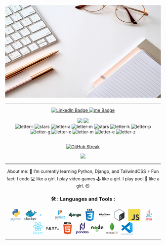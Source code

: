 <div align="center">
  <img src="jess-bailey-simple-unsplash.jpg" width="1100" height="300"/>
</div>

--- 

<div>
    <div id="badges" align="center">
        <a href="https://www.linkedin.com/in/kpgomez">
            <img src="https://img.shields.io/badge/LinkedIn-blue?style=for-the-badge&logo=linkedin&logoColor=white" alt="LinkedIn Badge"/>
        </a>
        <a href="https://about.me/kpgomez">
            <img src="https://img.shields.io/badge/Portfolio-green?style=for-the-badge&logo=about.me&logoColor=white" alt="me Badge"/>
        </a>
    </div>
    <div id="counter" align="center">
        <img src="https://komarev.com/ghpvc/?username=kpgomez&style=flat-square&color=blue" alt=""/>
    </div>
    <div id="hello-world" align="center">
        <img src="https://media.giphy.com/media/kDkUNHvbB6vjqeWSyp/giphy.gif" width="50px">
        <img src="https://media.giphy.com/media/lnsTFyT6wUzItXsUV5/giphy.gif" width="50px">
    </div>
    <div id="i-am" align="center">
        <img src="https://media.giphy.com/media/v1.Y2lkPTc5MGI3NjExZjYyd3VybnF5dmNlNDVqMHFyM3MweGdrNGFreHZrcHFpNmcxemRtbyZlcD12MV9pbnRlcm5hbF9naWZfYnlfaWQmY3Q9dHM/pducGLmEuVdaDJOK0U/giphy.gif" alt="letter-i" width="50px">
        <img src="https://media.giphy.com/media/qYBj58jCwgW7f4Jpaz/giphy.gif" alt="stars" width="20px">
        <img src="https://media.giphy.com/media/v1.Y2lkPTc5MGI3NjExY3F2aGt5a2ltZXllMzZpZnpyMzlseWpjMHNucjRkeXl2bjU0ajVpNCZlcD12MV9pbnRlcm5hbF9naWZfYnlfaWQmY3Q9dHM/JVaAdjZIRNSWf9sSjP/giphy.gif" alt="letter-a" width="50px">
        <img src="https://media.giphy.com/media/v1.Y2lkPTc5MGI3NjExbjFuM3Ayb2dnYTU3MG5idTRybHR0anR1dXJ3YWdhbnJyb3F5b3VtMiZlcD12MV9pbnRlcm5hbF9naWZfYnlfaWQmY3Q9dHM/Ufolh1TYxtAnYhs4RO/giphy.gif" alt="letter-m" width="50px">
        <img src="https://media.giphy.com/media/qYBj58jCwgW7f4Jpaz/giphy.gif" alt="stars" width="20px">
        <img src="https://media.giphy.com/media/v1.Y2lkPTc5MGI3NjExZzFwZ3g1enowdXF6ZjZxZWgyZzgyMXJ1YjM2ZGw4c3N2amkyOW9keCZlcD12MV9pbnRlcm5hbF9naWZfYnlfaWQmY3Q9dHM/sYMJdVB4XNPUKO2zv8/giphy.gif" alt="letter-k" width="50px">
        <img src="https://media.giphy.com/media/v1.Y2lkPTc5MGI3NjExdXJlc2lkNjVtaGgyamZ3ZTljM3RsM2V6Z3czNGFldjFvYjhpeWI3biZlcD12MV9pbnRlcm5hbF9naWZfYnlfaWQmY3Q9dHM/7v0CUZRGyalwyQ28lj/giphy.gif" alt="letter-p" width="50px">
        <img src="https://media.giphy.com/media/v1.Y2lkPTc5MGI3NjExbjF3dDlwN25oOWdqOTZkYnFuc3FyeGJmNGJ4aHd3bGlncWNscng4dCZlcD12MV9pbnRlcm5hbF9naWZfYnlfaWQmY3Q9dHM/GSiZ8JtN26IGj2tkDY/giphy.gif" alt="letter-g" width="50px">
        <img src="https://media.giphy.com/media/v1.Y2lkPTc5MGI3NjExazlmMjh2bmQyMXdrZTBkM2d0MWZkNWQ2dXloZmpjZjNyNTNmMGxzNiZlcD12MV9pbnRlcm5hbF9naWZfYnlfaWQmY3Q9cw/5zAZsY8XJenK75Yv1d/giphy.gif" alt="letter-o" width="50px">
        <img src="https://media.giphy.com/media/v1.Y2lkPTc5MGI3NjExbjFuM3Ayb2dnYTU3MG5idTRybHR0anR1dXJ3YWdhbnJyb3F5b3VtMiZlcD12MV9pbnRlcm5hbF9naWZfYnlfaWQmY3Q9dHM/Ufolh1TYxtAnYhs4RO/giphy.gif" alt="letter-m" width="50px">
        <img src="https://media.giphy.com/media/v1.Y2lkPTc5MGI3NjExZTRkcWpudTNmMDB4c3B3amIxbG5waWtvMzhoN2M4b21pbDhwbjJmYSZlcD12MV9pbnRlcm5hbF9naWZfYnlfaWQmY3Q9dHM/8lZEBtdMJHXUSvxEPc/giphy.gif" alt="letter-e" width="50px">
        <img src="https://media.giphy.com/media/v1.Y2lkPTc5MGI3NjExZnA3aXg2MjMzb2p4dm9heXN2YW5nazRjZjhsdzgwcnQ3cTZ2YzBnbSZlcD12MV9pbnRlcm5hbF9naWZfYnlfaWQmY3Q9dHM/hWvQT2uRyfcVKXpWZ8/giphy.gif" alt="letter-z" width="50px">
    </div>
    <br>
    <div id="stats" align="center">
    <div id="weird-centering-issue">

[![GitHub Streak](https://github-readme-streak-stats.herokuapp.com?user=kpgomez&theme=blood&hide_border=false&border_radius=20&exclude_days=Sun%2CSat&card_width=395)](https://git.io/streak-stats)
    </div>

<div style="padding-left: 5px; padding-right: 5px"><img src="https://media.giphy.com/media/8BlEa9XDwxOwdB6mKW/giphy.gif" width="100"></div>
</div>

---

<div align="center">

About me:
🌱 I’m currently learning Python, Django, and TailwindCSS ⚡ Fun fact: I code 💻 like a girl. I play video games 🕹️ like a girl. I play pool 🎱 like a girl. 😉

</div>


<h3 style="text-align: center"> 🛠️ : Languages and Tools : </h3>

<div align="center">
    <img src="https://raw.githubusercontent.com/devicons/devicon/55609aa5bd817ff167afce0d965585c92040787a/icons/python/python-original-wordmark.svg" title="Python" alt="Python" width="40" height="40"/>&nbsp;
    <img src="https://raw.githubusercontent.com/devicons/devicon/55609aa5bd817ff167afce0d965585c92040787a/icons/docker/docker-original-wordmark.svg" title="docker" alt="docker" width="40" height="40"/>&nbsp;
    <img src="https://raw.githubusercontent.com/devicons/devicon/55609aa5bd817ff167afce0d965585c92040787a/icons/tailwindcss/tailwindcss-original-wordmark.svg" title="TailwindCSS" alt="TailwindCSS" width="40" height="40"/>&nbsp;
    <img src="https://raw.githubusercontent.com/devicons/devicon/55609aa5bd817ff167afce0d965585c92040787a/icons/pytest/pytest-original-wordmark.svg" title="PyTest" alt="PyTest" width="40" height="40"/>&nbsp;
    <img src="https://raw.githubusercontent.com/devicons/devicon/55609aa5bd817ff167afce0d965585c92040787a/icons/django/django-plain-wordmark.svg" title="Django" alt="Django" width="40" height="40"/>&nbsp;
    <img src="https://raw.githubusercontent.com/devicons/devicon/55609aa5bd817ff167afce0d965585c92040787a/icons/css3/css3-original-wordmark.svg" title="CSS3" alt="CSS3" width="40" height="40"/>&nbsp;
    <img src="https://raw.githubusercontent.com/devicons/devicon/55609aa5bd817ff167afce0d965585c92040787a/icons/pycharm/pycharm-original-wordmark.svg" title="PyCharm" alt="PyCharm" width="40" height="40"/>&nbsp;
    <img src="https://raw.githubusercontent.com/devicons/devicon/55609aa5bd817ff167afce0d965585c92040787a/icons/bash/bash-original.svg" title="Bash" alt="Bash" width="40" height="40"/>&nbsp;
    <img src="https://raw.githubusercontent.com/devicons/devicon/55609aa5bd817ff167afce0d965585c92040787a/icons/javascript/javascript-original.svg" title="JavaScript" alt="JavaScript" width="40" height="40"/>&nbsp;
    <img src="https://raw.githubusercontent.com/devicons/devicon/55609aa5bd817ff167afce0d965585c92040787a/icons/java/java-original-wordmark.svg" title="Java" alt="Java" width="40" height="40"/>&nbsp;
    <img src="https://raw.githubusercontent.com/devicons/devicon/55609aa5bd817ff167afce0d965585c92040787a/icons/react/react-original-wordmark.svg" title="React" alt="React" width="40" height="40"/>&nbsp;
    <img src="https://raw.githubusercontent.com/devicons/devicon/55609aa5bd817ff167afce0d965585c92040787a/icons/nextjs/nextjs-original-wordmark.svg" title="NextJS" alt="NextJS" width="40" height="40"/>&nbsp;
    <img src="https://raw.githubusercontent.com/devicons/devicon/55609aa5bd817ff167afce0d965585c92040787a/icons/html5/html5-original-wordmark.svg" title="HTML5" alt="HTML5" width="40" height="40"/>&nbsp;
    <img src="https://raw.githubusercontent.com/devicons/devicon/55609aa5bd817ff167afce0d965585c92040787a/icons/pandas/pandas-original-wordmark.svg" title="Pandas" alt="Pandas" width="40" height="40"/>&nbsp;
    <img src="https://raw.githubusercontent.com/devicons/devicon/55609aa5bd817ff167afce0d965585c92040787a/icons/nodejs/nodejs-original-wordmark.svg" title="NodeJS" alt="NodeJS" width="40" height="40"/>&nbsp;
    <img src="https://raw.githubusercontent.com/devicons/devicon/55609aa5bd817ff167afce0d965585c92040787a/icons/mongodb/mongodb-original-wordmark.svg" title="MongoDB" alt="MongoDB" width="40" height="40"/>&nbsp;
    <img src="https://raw.githubusercontent.com/devicons/devicon/55609aa5bd817ff167afce0d965585c92040787a/icons/vscode/vscode-original-wordmark.svg" title="VSCode" alt="VSCode" width="40" height="40"/>&nbsp;
</div>

---
